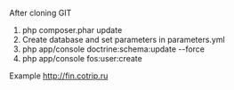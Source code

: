 
After cloning GIT

1. php composer.phar update
2. Create database and set parameters in parameters.yml
2. php app/console doctrine:schema:update --force
3. php app/console fos:user:create

Example http://fin.cotrip.ru